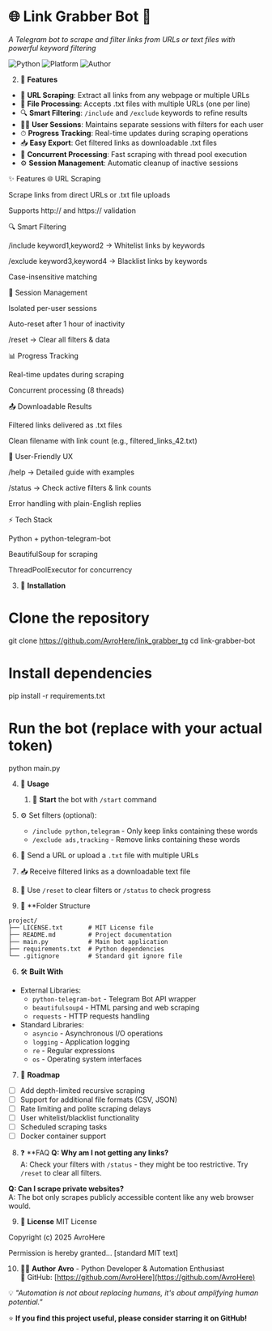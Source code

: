 # 🌐 Link Grabber Bot 🤖
_A Telegram bot to scrape and filter links from URLs or text files with powerful keyword filtering_

![Python](https://img.shields.io/badge/Python-3.8+-blue?logo=python) 
![Platform](https://img.shields.io/badge/Platform-Telegram-blue?logo=telegram) 
![Author](https://img.shields.io/badge/Author-AvroHere-green?logo=github)

2. 🧩 **Features**
- 🔗 **URL Scraping**: Extract all links from any webpage or multiple URLs
- 📂 **File Processing**: Accepts .txt files with multiple URLs (one per line)
- 🔍 **Smart Filtering**: `/include` and `/exclude` keywords to refine results
- 🧑‍💻 **User Sessions**: Maintains separate sessions with filters for each user
- ⏱ **Progress Tracking**: Real-time updates during scraping operations
- 📥 **Easy Export**: Get filtered links as downloadable .txt files
- 🚀 **Concurrent Processing**: Fast scraping with thread pool execution
- ⚙️ **Session Management**: Automatic cleanup of inactive sessions


✨ Features
🌐 URL Scraping

Scrape links from direct URLs or .txt file uploads

Supports http:// and https:// validation

🔍 Smart Filtering

/include keyword1,keyword2 → Whitelist links by keywords

/exclude keyword3,keyword4 → Blacklist links by keywords

Case-insensitive matching

📂 Session Management

Isolated per-user sessions

Auto-reset after 1 hour of inactivity

/reset → Clear all filters & data

📊 Progress Tracking

Real-time updates during scraping

Concurrent processing (8 threads)

📤 Downloadable Results

Filtered links delivered as .txt files

Clean filename with link count (e.g., filtered_links_42.txt)

🛟 User-Friendly UX

/help → Detailed guide with examples

/status → Check active filters & link counts

Error handling with plain-English replies

⚡ Tech Stack

Python + python-telegram-bot

BeautifulSoup for scraping

ThreadPoolExecutor for concurrency



3. 💾 **Installation**
# Clone the repository
git clone https://github.com/AvroHere/link_grabber_tg
cd link-grabber-bot

# Install dependencies
pip install -r requirements.txt

# Run the bot (replace with your actual token)
python main.py

4. 🧠 **Usage**
   1. 🚀 **Start** the bot with `/start` command
2. ⚙️ Set filters (optional):
   - `/include python,telegram` - Only keep links containing these words
   - `/exclude ads,tracking` - Remove links containing these words
3. 🔗 Send a URL or upload a `.txt` file with multiple URLs
4. 📥 Receive filtered links as a downloadable text file
5. 🔄 Use `/reset` to clear filters or `/status` to check progress

5. 📁 **Folder Structure
```
project/
├── LICENSE.txt       # MIT License file
├── README.md         # Project documentation
├── main.py           # Main bot application
├── requirements.txt  # Python dependencies
└── .gitignore        # Standard git ignore file
```

6. 🛠 **Built With**
- External Libraries:
  - `python-telegram-bot` - Telegram Bot API wrapper
  - `beautifulsoup4` - HTML parsing and web scraping
  - `requests` - HTTP requests handling
- Standard Libraries:
  - `asyncio` - Asynchronous I/O operations
  - `logging` - Application logging
  - `re` - Regular expressions
  - `os` - Operating system interfaces
 
7. 🚧 **Roadmap**
- [ ] Add depth-limited recursive scraping
- [ ] Support for additional file formats (CSV, JSON)
- [ ] Rate limiting and polite scraping delays
- [ ] User whitelist/blacklist functionality
- [ ] Scheduled scraping tasks
- [ ] Docker container support

8. ❓ **FAQ
**Q: Why am I not getting any links?**  
A: Check your filters with `/status` - they might be too restrictive. Try `/reset` to clear all filters.

**Q: Can I scrape private websites?**  
A: The bot only scrapes publicly accessible content like any web browser would.


9. 📄 **License**
MIT License

Copyright (c) 2025 AvroHere

Permission is hereby granted... [standard MIT text]

10. 👨‍💻 **Author**
**Avro** - Python Developer & Automation Enthusiast  
🔗 GitHub: [https://github.com/AvroHere](https://github.com/AvroHere)  

💡 *"Automation is not about replacing humans, it's about amplifying human potential."*  

⭐ **If you find this project useful, please consider starring it on GitHub!**

